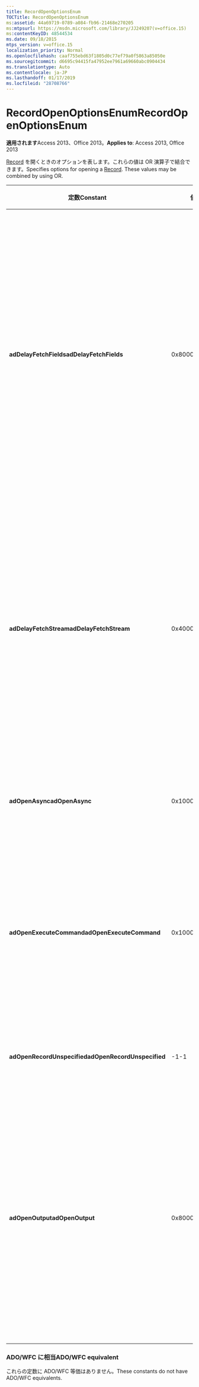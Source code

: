 ```yaml
---
title: RecordOpenOptionsEnum
TOCTitle: RecordOpenOptionsEnum
ms:assetid: 44a69719-0789-a084-fb96-21468e270205
ms:mtpsurl: https://msdn.microsoft.com/library/JJ249207(v=office.15)
ms:contentKeyID: 48544534
ms.date: 09/18/2015
mtps_version: v=office.15
localization_priority: Normal
ms.openlocfilehash: caaf755ebd63f1805d0c77ef79a0f5863a85050e
ms.sourcegitcommit: d6695c94415fa47952ee7961a69660abc0904434
ms.translationtype: Auto
ms.contentlocale: ja-JP
ms.lasthandoff: 01/17/2019
ms.locfileid: "28708766"
---
```

# <a name="recordopenoptionsenum"></a><span data-ttu-id="5b8fc-102">RecordOpenOptionsEnum</span><span class="sxs-lookup"><span data-stu-id="5b8fc-102">RecordOpenOptionsEnum</span></span>


<span data-ttu-id="5b8fc-103">**適用されます**Access 2013、Office 2013。</span><span class="sxs-lookup"><span data-stu-id="5b8fc-103">**Applies to**: Access 2013, Office 2013</span></span>

<span data-ttu-id="5b8fc-p101">[Record](record-object-ado.md) を開くときのオプションを表します。これらの値は OR 演算子で結合できます。</span><span class="sxs-lookup"><span data-stu-id="5b8fc-p101">Specifies options for opening a [Record](record-object-ado.md). These values may be combined by using OR.</span></span>

<table>
<colgroup>
<col style="width: 33%" />
<col style="width: 33%" />
<col style="width: 33%" />
</colgroup>
<thead>
<tr class="header">
<th><p><span data-ttu-id="5b8fc-106">定数</span><span class="sxs-lookup"><span data-stu-id="5b8fc-106">Constant</span></span></p></th>
<th><p><span data-ttu-id="5b8fc-107">値</span><span class="sxs-lookup"><span data-stu-id="5b8fc-107">Value</span></span></p></th>
<th><p><span data-ttu-id="5b8fc-108">説明</span><span class="sxs-lookup"><span data-stu-id="5b8fc-108">Description</span></span></p></th>
</tr>
</thead>
<tbody>
<tr class="odd">
<td><p><span data-ttu-id="5b8fc-109"><strong>adDelayFetchFields</strong></span><span class="sxs-lookup"><span data-stu-id="5b8fc-109"><strong>adDelayFetchFields</strong></span></span></p></td>
<td><p><span data-ttu-id="5b8fc-110">0x8000</span><span class="sxs-lookup"><span data-stu-id="5b8fc-110">0x8000</span></span></p></td>
<td><p><span data-ttu-id="5b8fc-p102">プロバイダーに対して、<strong>Record</strong> に関連付けられたフィールドは、当初は取得する必要がなく、フィールドへの最初のアクセス時に取得できることを示します。このフラグが指定されていない場合の既定動作では、<strong>Record</strong> オブジェクトのすべてのフィールドが取得されます。</span><span class="sxs-lookup"><span data-stu-id="5b8fc-p102">Indicates to the provider that the fields associated with the <strong>Record</strong> need not be retrieved initially, but can be retrieved at the first attempt to access the field. The default behavior, indicated by the absence of this flag, is to retrieve all the <strong>Record</strong> object fields.</span></span></p></td>
</tr>
<tr class="even">
<td><p><span data-ttu-id="5b8fc-113"><strong>adDelayFetchStream</strong></span><span class="sxs-lookup"><span data-stu-id="5b8fc-113"><strong>adDelayFetchStream</strong></span></span></p></td>
<td><p><span data-ttu-id="5b8fc-114">0x4000</span><span class="sxs-lookup"><span data-stu-id="5b8fc-114">0x4000</span></span></p></td>
<td><p><span data-ttu-id="5b8fc-p103">プロバイダーに対して、<strong>Record</strong> に関連付けられた既定ストリームを当初は取得する必要がないことを示します。このフラグが指定されていない場合の既定動作では、<strong>Record</strong> オブジェクトに関連付けられた既定ストリームが取得されます。</span><span class="sxs-lookup"><span data-stu-id="5b8fc-p103">Indicates to the provider that the default stream associated with the <strong>Record</strong> need not be retrieved initially. The default behavior, indicated by the absence of this flag, is to retrieve the default stream associated with the <strong>Record</strong> object.</span></span></p></td>
</tr>
<tr class="odd">
<td><p><span data-ttu-id="5b8fc-117"><strong>adOpenAsync</strong></span><span class="sxs-lookup"><span data-stu-id="5b8fc-117"><strong>adOpenAsync</strong></span></span></p></td>
<td><p><span data-ttu-id="5b8fc-118">0x1000</span><span class="sxs-lookup"><span data-stu-id="5b8fc-118">0x1000</span></span></p></td>
<td><p><span data-ttu-id="5b8fc-119"><strong>Record</strong> オブジェクトが非同期モードで開かれることを示します。</span><span class="sxs-lookup"><span data-stu-id="5b8fc-119">Indicates that the <strong>Record</strong> object is opened in asynchronous mode.</span></span></p></td>
</tr>
<tr class="even">
<td><p><span data-ttu-id="5b8fc-120"><strong>adOpenExecuteCommand</strong></span><span class="sxs-lookup"><span data-stu-id="5b8fc-120"><strong>adOpenExecuteCommand</strong></span></span></p></td>
<td><p><span data-ttu-id="5b8fc-121">0x10000</span><span class="sxs-lookup"><span data-stu-id="5b8fc-121">0x10000</span></span></p></td>
<td><p><span data-ttu-id="5b8fc-p104">Source 文字列に、実行されるコマンド テキストが含まれることを示します。この値は、<strong>Recordset.Open</strong> の <strong>adCmdText</strong> オプションと等価です。</span><span class="sxs-lookup"><span data-stu-id="5b8fc-p104">Indicates that the Source string contains command text that should be executed. This value is equivalent to the <strong>adCmdText</strong> option on <strong>Recordset.Open</strong>.</span></span></p></td>
</tr>
<tr class="odd">
<td><p><span data-ttu-id="5b8fc-124"><strong>adOpenRecordUnspecified</strong></span><span class="sxs-lookup"><span data-stu-id="5b8fc-124"><strong>adOpenRecordUnspecified</strong></span></span></p></td>
<td><p><span data-ttu-id="5b8fc-125">-1</span><span class="sxs-lookup"><span data-stu-id="5b8fc-125">-1</span></span></p></td>
<td><p><span data-ttu-id="5b8fc-p105">既定値。オプションが指定されていないことを示します。</span><span class="sxs-lookup"><span data-stu-id="5b8fc-p105">Default. Indicates no options are specified.</span></span></p></td>
</tr>
<tr class="even">
<td><p><span data-ttu-id="5b8fc-128"><strong>adOpenOutput</strong></span><span class="sxs-lookup"><span data-stu-id="5b8fc-128"><strong>adOpenOutput</strong></span></span></p></td>
<td><p><span data-ttu-id="5b8fc-129">0x800000</span><span class="sxs-lookup"><span data-stu-id="5b8fc-129">0x800000</span></span></p></td>
<td><p><span data-ttu-id="5b8fc-p106">実行可能スクリプト (拡張子が .ASP のページなど) があるノードをソースが指定している場合、実行したスクリプトの結果が、開いている <strong>Record</strong> に含まれることを示します。この値は、コレクションのないレコードにのみ有効です。</span><span class="sxs-lookup"><span data-stu-id="5b8fc-p106">Indicates that if the source points to a node that contains an executable script (such as an .ASP page), then the opened <strong>Record</strong> will contain the results of the executed script. This value is only valid with non-collection records.</span></span></p></td>
</tr>
</tbody>
</table>


### <a name="adowfc-equivalent"></a><span data-ttu-id="5b8fc-132">ADO/WFC に相当</span><span class="sxs-lookup"><span data-stu-id="5b8fc-132">ADO/WFC equivalent</span></span>

<span data-ttu-id="5b8fc-133">これらの定数に ADO/WFC 等価はありません。</span><span class="sxs-lookup"><span data-stu-id="5b8fc-133">These constants do not have ADO/WFC equivalents.</span></span>

